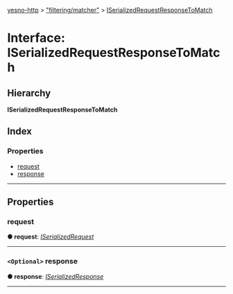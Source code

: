 [yesno-http](../README.md) > ["filtering/matcher"](../modules/_filtering_matcher_.md) > [ISerializedRequestResponseToMatch](../interfaces/_filtering_matcher_.iserializedrequestresponsetomatch.md)

# Interface: ISerializedRequestResponseToMatch

## Hierarchy

**ISerializedRequestResponseToMatch**

## Index

### Properties

* [request](_filtering_matcher_.iserializedrequestresponsetomatch.md#request)
* [response](_filtering_matcher_.iserializedrequestresponsetomatch.md#response)

---

## Properties

<a id="request"></a>

###  request

**● request**: *[ISerializedRequest](_http_serializer_.iserializedrequest.md)*

___
<a id="response"></a>

### `<Optional>` response

**● response**: *[ISerializedResponse](_http_serializer_.iserializedresponse.md)*

___

